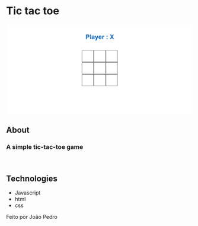 
<h1>Tic tac toe</h1>

<img src='img/gif-project.gif'>

## About

### A simple tic-tac-toe game

<br>

## Technologies

<ul>
    <li>Javascript</li>
    <li>html</li>
    <li>css</li>
</ul>

Feito por João Pedro
